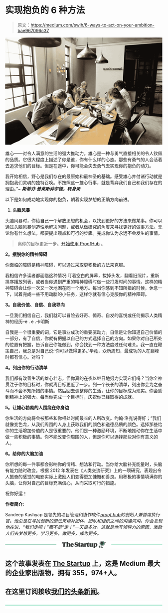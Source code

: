 # 实现抱负的 6 种方法

> 原文：<https://medium.com/swlh/6-ways-to-act-on-your-ambition-bae967096c37>

![](img/524322f22d3159baddfffbc3d4427c8c.png)

雄心――对令人满意的生活的强大推动力。雄心是一种与勇气直接相关的令人钦佩的品质。它很大程度上描述了你是谁，你有什么样的心态。那些有勇气的人会活着去追求他们的目标。但是在途中，你可能会失去勇气去实现你的抱负的动力。

我开始相信，野心是我们存在的最原始和最神圣的基础。感受雄心并付诸行动就是拥抱我们灵魂的独特召唤。不按照这一雄心行事，就是背弃我们自己和我们存在的理由。”~ ***斯蒂芬·普莱斯菲尔德，转身亲***

以下是如何成功地实现你的抱负，朝着实现梦想的正确方向前进。

1.  **头脑风暴**

头脑风暴时，你给自己一个解放思想的机会，以找到更好的方法来做某事。你可以通过头脑风暴创造性地解决问题，或者从做研究的角度来寻找更好的做事方法。无论你有什么想法，都要提出观点和可行的步骤。完成你认为永远不会发生的事情。

> 离你的目标更近一步。[开始使用 ProofHub](http://www.proofhub.com?utm_source=Medium&utm_medium=Referral&utm_content=6%20Ways%20to%20Act%20on%20Your%C2%A0Ambition) 。

**2。摆脱你的精神障碍**

你面临的障碍是精神障碍，可以通过采取更积极的方法来克服。

我相信许多读者都面临这种情况:盯着空白的屏幕，拔掉头发，翻看旧照片，重新排序播放列表，或者当你遇到严重的精神障碍时做一些打发时间的事情。这样的精神障碍会让你一次又一次地困在同一个地方。每当你感到不知所措的时候，休息一下，试着完成一些不用动脑的小任务，这样你就有信心克服你的精神障碍。

**3。自我价值、自信、自我导向**

一旦我们相信自己，我们就可以冒险去好奇、惊奇、自发的喜悦或任何揭示人类精神的经历–e . e .卡明斯

自我是一个很重要的词，它是事业成功的重要驱动力。自信是让你知道自己价值的一部分，有了自信，你就有把握以自己的方式选择自己的方向。如果你对自己所处的位置有把握，告诉自己你能做到，你会找到一种方法度过任何难关。我一直在鞭策自己，我总是对自己说:‘你可以做得更多。’毕竟，众所周知，最成功的人在巅峰时都有信心。对吗？

**4。列出你的行动清单**

我们都有改善生活的雄心壮志，但你真的在夜以继日地努力实现它们吗？当你全神贯注于你的目标时，你就离目标更近了一步。列一个长长的清单，列出你会为之奋斗而不会不知所措的事情。然后回去调整你的生活，让你的目标成为现实。你会感到精神上的强大。每当你完成一个目标时，庆祝你已经取得的成就。

**5。让雄心勃勃的人围绕在你身边**

你生活的方向将会被那些和你相处时间最长的人所改变。约翰·洛克说得好；“我们就像变色龙，从我们周围的人身上获取我们的颜色和道德品质的颜色。选择那些给你的生活增加价值的人是很重要的，他们是一种激励环境，不断地推动你在生活中做一些积极的事情。你不能改变你周围的人，但是你可以选择那些对你有意义的人。

**6。给你的大脑加油**

你所想的每一件事都会影响你的情绪、想法和行动。当你给大脑补充能量时，头脑有能力随时改变。根据 2012 年发表在《人类交流研究》上的一项研究，表现出令人振奋的感觉的电影实际上激励人们变得更加慷慨和善良。用积极的事情填满你的头脑，让你对自己的目标充满信心，从而采取可行的措施。

祝你好运！

**作者简介:**

Sandeep Kashyap 是领先的项目管理和协作软件[*proof hub*](http://www.proofhub.com?utm_source=Medium&utm_medium=Referral&utm_content=6%20Ways%20to%20Act%20on%20Your%C2%A0Ambition)*的创始人兼首席执行官。他总是在寻找创新的想法来填补团体、团队和组织之间的沟通鸿沟。你会发现他在说，“我们走吧！”而不是“走！”一天很多次。这就是他写领导力的原因，激励人们去梦想更多，学习更多，做更多，成为更多。*

[![](img/308a8d84fb9b2fab43d66c117fcc4bb4.png)](https://medium.com/swlh)

## 这个故事发表在 [The Startup](https://medium.com/swlh) 上，这是 Medium 最大的企业家出版物，拥有 355，974+人。

## 在这里订阅接收[我们的头条新闻](http://growthsupply.com/the-startup-newsletter/)。

[![](img/b0164736ea17a63403e660de5dedf91a.png)](https://medium.com/swlh)